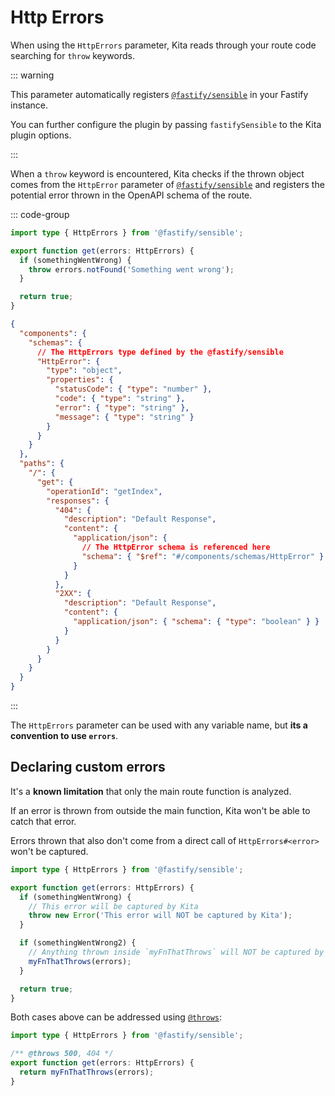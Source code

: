 # Http Errors

When using the `HttpErrors` parameter, Kita reads through your route code
searching for `throw` keywords.

::: warning

This parameter automatically registers
[`@fastify/sensible`](https://github.com/fastify/fastify-sensible) in your
Fastify instance.

You can further configure the plugin by passing `fastifySensible` to the Kita
plugin options.

:::

When a `throw` keyword is encountered, Kita checks if the thrown object comes
from the `HttpError` parameter of
[`@fastify/sensible`](https://github.com/fastify/fastify-sensible) and registers
the potential error thrown in the OpenAPI schema of the route.

::: code-group

```ts [routes/index.ts]
import type { HttpErrors } from '@fastify/sensible';

export function get(errors: HttpErrors) {
  if (somethingWentWrong) {
    throw errors.notFound('Something went wrong');
  }

  return true;
}
```

```json {4,5,25,26} [Route Schema]
{
  "components": {
    "schemas": {
      // The HttpErrors type defined by the @fastify/sensible
      "HttpError": {
        "type": "object",
        "properties": {
          "statusCode": { "type": "number" },
          "code": { "type": "string" },
          "error": { "type": "string" },
          "message": { "type": "string" }
        }
      }
    }
  },
  "paths": {
    "/": {
      "get": {
        "operationId": "getIndex",
        "responses": {
          "404": {
            "description": "Default Response",
            "content": {
              "application/json": {
                // The HttpError schema is referenced here
                "schema": { "$ref": "#/components/schemas/HttpError" }
              }
            }
          },
          "2XX": {
            "description": "Default Response",
            "content": {
              "application/json": { "schema": { "type": "boolean" } }
            }
          }
        }
      }
    }
  }
}
```

:::

The `HttpErrors` parameter can be used with any variable name, but **its a
convention to use `errors`**.

## Declaring custom errors

It's a **known limitation** that only the main route function is analyzed.

If an error is thrown from outside the main function, Kita won't be able to
catch that error.

Errors thrown that also don't come from a direct call of `HttpErrors#<error>`
won't be captured.

```ts [routes/index.ts]
import type { HttpErrors } from '@fastify/sensible';

export function get(errors: HttpErrors) {
  if (somethingWentWrong) {
    // This error will be captured by Kita
    throw new Error('This error will NOT be captured by Kita');
  }

  if (somethingWentWrong2) {
    // Anything thrown inside `myFnThatThrows` will NOT be captured by Kita
    myFnThatThrows(errors);
  }

  return true;
}
```

Both cases above can be addressed using
[`@throws`](../concepts/jsdocs.md#throws):

```ts [routes/index.ts]
import type { HttpErrors } from '@fastify/sensible';

/** @throws 500, 404 */
export function get(errors: HttpErrors) {
  return myFnThatThrows(errors);
}
```

